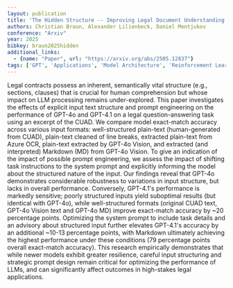 ```yaml
---
layout: publication
title: 'The Hidden Structure -- Improving Legal Document Understanding Through Explicit Text Formatting'
authors: Christian Braun, Alexander Lilienbeck, Daniel Mentjukov
conference: "Arxiv"
year: 2025
bibkey: braun2025hidden
additional_links:
  - {name: "Paper", url: "https://arxiv.org/abs/2505.12837"}
tags: ['GPT', 'Applications', 'Model Architecture', 'Reinforcement Learning', 'Security', 'Prompting']
---
```

Legal contracts possess an inherent, semantically vital structure (e.g., sections, clauses) that is crucial for human comprehension but whose impact on LLM processing remains under-explored. This paper investigates the effects of explicit input text structure and prompt engineering on the performance of GPT-4o and GPT-4.1 on a legal question-answering task using an excerpt of the CUAD. We compare model exact-match accuracy across various input formats: well-structured plain-text (human-generated from CUAD), plain-text cleaned of line breaks, extracted plain-text from Azure OCR, plain-text extracted by GPT-4o Vision, and extracted (and interpreted) Markdown (MD) from GPT-4o Vision. To give an indication of the impact of possible prompt engineering, we assess the impact of shifting task instructions to the system prompt and explicitly informing the model about the structured nature of the input. Our findings reveal that GPT-4o demonstrates considerable robustness to variations in input structure, but lacks in overall performance. Conversely, GPT-4.1's performance is markedly sensitive; poorly structured inputs yield suboptimal results (but identical with GPT-4o), while well-structured formats (original CUAD text, GPT-4o Vision text and GPT-4o MD) improve exact-match accuracy by ~20 percentage points. Optimizing the system prompt to include task details and an advisory about structured input further elevates GPT-4.1's accuracy by an additional ~10-13 percentage points, with Markdown ultimately achieving the highest performance under these conditions (79 percentage points overall exact-match accuracy). This research empirically demonstrates that while newer models exhibit greater resilience, careful input structuring and strategic prompt design remain critical for optimizing the performance of LLMs, and can significantly affect outcomes in high-stakes legal applications.
